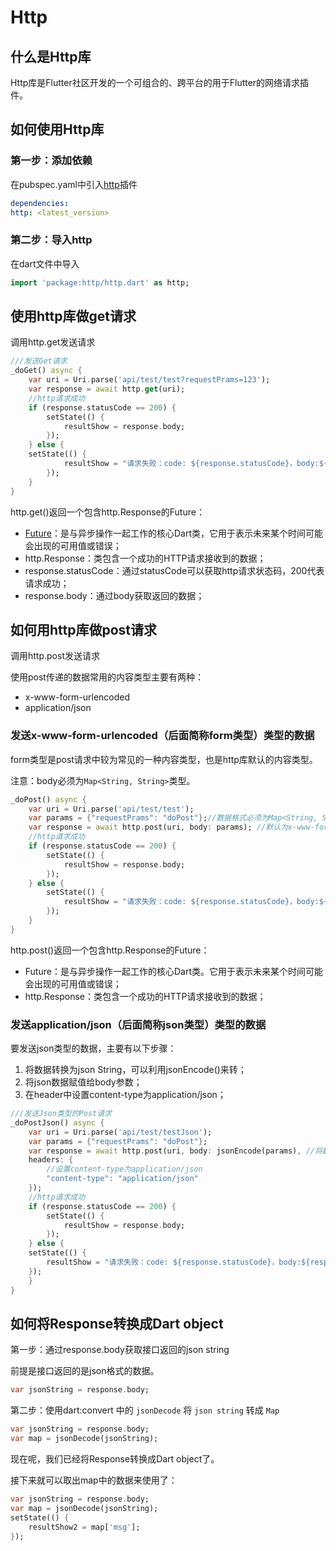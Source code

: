 # Http

## 什么是Http库

Http库是Flutter社区开发的一个可组合的、跨平台的用于Flutter的网络请求插件。

## 如何使用Http库

### 第一步：添加依赖

在pubspec.yaml中引入[http](https://pub.dev/packages/http)插件

```yaml
dependencies:
http: <latest_version>
```

### 第二步：导入http

在dart文件中导入

```dart
import 'package:http/http.dart' as http;
```

## 使用http库做get请求

调用http.get发送请求

```dart
///发送Get请求
_doGet() async {
    var uri = Uri.parse('api/test/test?requestPrams=123');
    var response = await http.get(uri);
    //http请求成功
    if (response.statusCode == 200) {
        setState(() {
            resultShow = response.body;
        });
    } else {
    setState(() {
            resultShow = "请求失败：code: ${response.statusCode}，body:${response.body}";
        });
    }
}
```

http.get()返回一个包含http.Response的Future：

- [Future](https://api.flutter.dev/flutter/dart-async/Future-class.html)：是与异步操作一起工作的核心Dart类，它用于表示未来某个时间可能会出现的可用值或错误；
- http.Response：类包含一个成功的HTTP请求接收到的数据；
- response.statusCode：通过statusCode可以获取http请求状态码，200代表请求成功；
- response.body：通过body获取返回的数据；

## 如何用http库做post请求

调用http.post发送请求

使用post传递的数据常用的内容类型主要有两种：

- x-www-form-urlencoded
- application/json

### 发送x-www-form-urlencoded（后面简称form类型）类型的数据

form类型是post请求中较为常见的一种内容类型，也是http库默认的内容类型。

注意：body必须为`Map<String, String>`类型。

```dart
_doPost() async {
    var uri = Uri.parse('api/test/test');
    var params = {"requestPrams": "doPost"};//数据格式必须为Map<String, String>
    var response = await http.post(uri, body: params); //默认为x-www-form-urlencoded 格式，所以可以不用设置content-type
    //http请求成功
    if (response.statusCode == 200) {
        setState(() {
            resultShow = response.body;
        });
    } else {
        setState(() {
            resultShow = "请求失败：code: ${response.statusCode}，body:${response.body}";
        });
    }
}
```

http.post()返回一个包含http.Response的Future：

- Future：是与异步操作一起工作的核心Dart类。它用于表示未来某个时间可能会出现的可用值或错误；
- http.Response：类包含一个成功的HTTP请求接收到的数据；

### 发送application/json（后面简称json类型）类型的数据

要发送json类型的数据，主要有以下步骤：

1. 将数据转换为json String，可以利用jsonEncode()来转；
2. 将json数据赋值给body参数；
3. 在header中设置content-type为application/json；

```dart
///发送Json类型的Post请求
_doPostJson() async {
    var uri = Uri.parse('api/test/testJson');
    var params = {"requestPrams": "doPost"};
    var response = await http.post(uri, body: jsonEncode(params), //将数据转成string
    headers: {
        //设置content-type为application/json
        "content-type": "application/json"
    });
    //http请求成功
    if (response.statusCode == 200) {
        setState(() {
            resultShow = response.body;
        });
    } else {
    setState(() {
        resultShow = "请求失败：code: ${response.statusCode}，body:${response.body}";
    });
    }
}
```

## 如何将Response转换成Dart object

第一步：通过response.body获取接口返回的json string

前提是接口返回的是json格式的数据。

```dart
var jsonString = response.body;
```

第二步：使用dart:convert 中的 `jsonDecode` 将 `json string` 转成 `Map`

```dart
var jsonString = response.body;
var map = jsonDecode(jsonString);
```

现在呢，我们已经将Response转换成Dart object了。

接下来就可以取出map中的数据来使用了：

```dart
var jsonString = response.body;
var map = jsonDecode(jsonString);
setState(() {
    resultShow2 = map['msg'];
});
```



